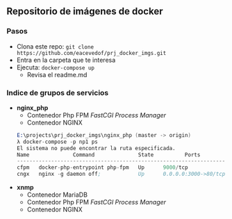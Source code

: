 ## Repositorio de imágenes de docker

### Pasos
- Clona este repo: `git clone https://github.com/eacevedof/prj_docker_imgs.git`
- Entra en la carpeta que te interesa
- Ejecuta: `docker-compose up`
  - Revisa el readme.md

### Indice de grupos de servicios
- **nginx_php**
  - Contenedor Php FPM *FastCGI Process Manager*
  - Contenedor NGINX 
  ```s
  E:\projects\prj_docker_imgs\nginx_php (master -> origin)
  λ docker-compose -p np1 ps
  El sistema no puede encontrar la ruta especificada.
  Name              Command              State          Ports
  -------------------------------------------------------------------
  cfpm   docker-php-entrypoint php-fpm   Up      9000/tcp
  cngx   nginx -g daemon off;            Up      0.0.0.0:3000->80/tcp  
  ```
- **xnmp**
  - Contenedor MariaDB
  - Contenedor Php FPM *FastCGI Process Manager*
  - Contenedor NGINX 